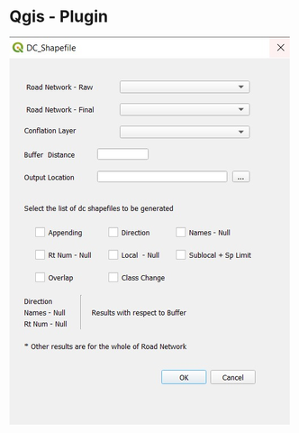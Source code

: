 # Qgis - Plugin

![Image of Application](https://github.com/albert-felix/Qgis/blob/master/dc_shapefile.jpeg)

